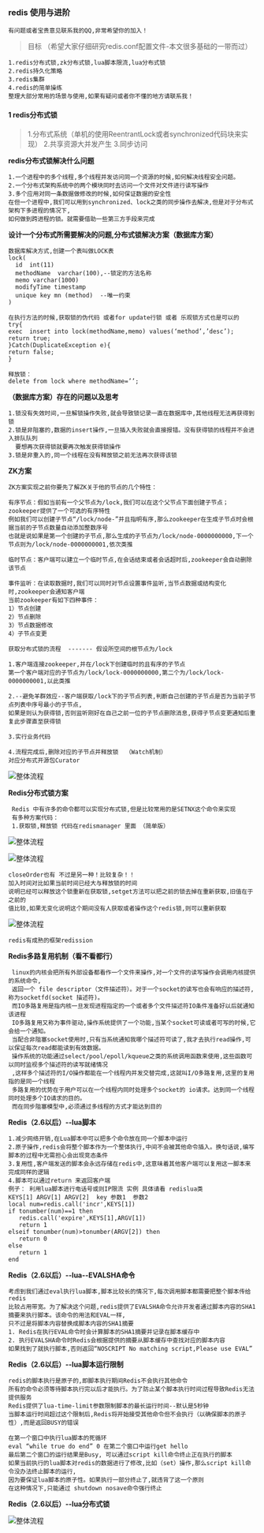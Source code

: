 ### redis 使用与进阶 

    有问题或者宝贵意见联系我的QQ,非常希望你的加入！
    
>目标 （希望大家仔细研究redis.conf配置文件-本文很多基础的一带而过）

    1.redis分布式锁,zk分布式锁,lua脚本限流,lua分布式锁
    2.redis持久化策略
    3.redis集群
    4.redis的简单操练
    整理大部分常用的场景与使用,如果有疑问或者你不懂的地方请联系我！
    
#### 1 redis分布式锁

>1.分布式系统（单机的使用ReentrantLock或者synchronized代码块来实现）
>2.共享资源大并发产生
>3.同步访问

 **redis分布式锁解决什么问题**
 
    1.一个进程中的多个线程,多个线程并发访问同一个资源的时候,如何解决线程安全问题。
    2.一个分布式架构系统中的两个模块同时去访问一个文件对文件进行读写操作
    3.多个应用对同一条数据做修改的时候,如何保证数据的安全性
    在但一个进程中,我们可以用到synchronized、lock之类的同步操作去解决,但是对于分布式架构下多进程的情况下,
    如何做到跨进程的锁。就需要借助一些第三方手段来完成

 **设计一个分布式所需要解决的问题,分布式锁解决方案（数据库方案）**
 
    数据库解决方式,创建一个表叫做LOCK表
    lock(
      id  int(11)
      methodName  varchar(100),--锁定的方法名称
      memo varchar(1000) 
      modifyTime timestamp
      unique key mn (method)  --唯一约束
    )

    在执行方法的时候,获取锁的伪代码 或者for update行锁 或者 乐观锁方式也是可以的
    try{
    exec  insert into lock(methodName,memo) values(‘method’,’desc’);
    return true;
    }Catch(DuplicateException e){
    return false;
    }
    
    释放锁：
    delete from lock where methodName=’’; 
  
  **（数据库方案）存在的问题以及思考**
  
    1.锁没有失效时间,一旦解锁操作失败,就会导致锁记录一直在数据库中,其他线程无法再获得到锁
    2.锁是非阻塞的,数据的insert操作,一旦插入失败就会直接报错。没有获得锁的线程并不会进入排队队列
      要想再次获得锁就要再次触发获得锁操作
    3.锁是非重入的,同一个线程在没有释放锁之前无法再次获得该锁
    
  **ZK方案**
  
    ZK方案实现之前你要先了解ZK关于他的节点的几个特性：
    
    有序节点：假如当前有一个父节点为/lock,我们可以在这个父节点下面创建子节点；zookeeper提供了一个可选的有序特性
    例如我们可以创建子节点“/lock/node-”并且指明有序,那么zookeeper在生成子节点时会根据当前的子节点数量自动添加整数序号
    也就是说如果是第一个创建的子节点,那么生成的子节点为/lock/node-0000000000,下一个节点则为/lock/node-0000000001,依次类推
    
    临时节点：客户端可以建立一个临时节点,在会话结束或者会话超时后,zookeeper会自动删除该节点
    
    事件监听：在读取数据时,我们可以同时对节点设置事件监听,当节点数据或结构变化时,zookeeper会通知客户端
    当前zookeeper有如下四种事件：
    1）节点创建
    2）节点删除
    3）节点数据修改
    4）子节点变更
 
    获取分布式锁的流程  ------- 假设所空间的根节点为/lock
    
    1.客户端连接zookeeper,并在/lock下创建临时的且有序的子节点
    第一个客户端对应的子节点为/lock/lock-0000000000,第二个为/lock/lock-0000000001,以此类推

    2.--避免羊群效应--客户端获取/lock下的子节点列表,判断自己创建的子节点是否为当前子节点列表中序号最小的子节点,
    如果是则认为获得锁,否则监听刚好在自己之前一位的子节点删除消息,获得子节点变更通知后重复此步骤直至获得锁
    
    3.实行业务代码
    
    4.流程完成后,删除对应的子节点并释放锁  （Watch机制）
    对应分布式开源包Curator
    
   ![整体流程](https://raw.githubusercontent.com/qiurunze123/imageall/master/zk.png)
   
   **Redis分布式锁方案**
   
     Redis 中有许多的命令都可以实现分布式锁,但是比较常用的是SETNX这个命令来实现
     有多种方案代码：
     1.获取锁,释放锁 代码在redismanager 里面 （简单版）
   ![整体流程](https://raw.githubusercontent.com/qiurunze123/imageall/master/redislock1.png)
   
   ![整体流程](https://raw.githubusercontent.com/qiurunze123/imageall/master/redislock2.png)
   
    closeOrder也有 不过是另一种！比较复杂！！
    加入时间对比如果当前时间已经大与释放锁的时间
    说明已经可以释放这个锁重新在获取锁,setget方法可以把之前的锁去掉在重新获取,旧值在于之前的
    值比较,如果无变化说明这个期间没有人获取或者操作这个redis锁,则可以重新获取
   ![整体流程](https://raw.githubusercontent.com/qiurunze123/imageall/master/redislock3.png)

    redis有成熟的框架redission
   
   **Redis多路复用机制（看不看都行）**
   
     linux的内核会把所有外部设备都看作一个文件来操作,对一个文件的读写操作会调用内核提供的系统命令,
     返回一个 file descriptor（文件描述符）。对于一个socket的读写也会有响应的描述符,称为socketfd(socket 描述符)。
     而IO多路复用是指内核一旦发现进程指定的一个或者多个文件描述符IO条件准备好以后就通知该进程
     IO多路复用又称为事件驱动,操作系统提供了一个功能,当某个socket可读或者可写的时候,它会给一个通知。
     当配合非阻塞socket使用时,只有当系统通知我哪个描述符可读了,我才去执行read操作,可以保证每次read都能读到有效数据。
     操作系统的功能通过select/pool/epoll/kqueue之类的系统调用函数来使用,这些函数可以同时监视多个描述符的读写就绪情况
     ,这样多个描述符的I/O操作都能在一个线程内并发交替完成,这就叫I/O多路复用,这里的复用指的是同一个线程
     多路复用的优势在于用户可以在一个线程内同时处理多个socket的 io请求。达到同一个线程同时处理多个IO请求的目的。
     而在同步阻塞模型中,必须通过多线程的方式才能达到目的

   **Redis（2.6以后）--lua脚本**
   
    1.减少网络开销,在Lua脚本中可以把多个命令放在同一个脚本中运行
    2.原子操作,redis会将整个脚本作为一个整体执行,中间不会被其他命令插入。换句话说,编写脚本的过程中无需担心会出现竞态条件
    3.复用性,客户端发送的脚本会永远存储在redis中,这意味着其他客户端可以复用这一脚本来完成同样的逻辑 
    4.脚本可以通过return 来返回客户端  
    例子： 利用lua脚本进行电话号或则IP限流 实例 具体请看 redislua类
    KEYS[1] ARGV[1] ARGV[2]  key 参数1  参数2 
    local num=redis.call('incr',KEYS[1])
    if tonumber(num)==1 then
       redis.call('expire',KEYS[1],ARGV[1])
       return 1
    elseif tonumber(num)>tonumber(ARGV[2]) then
       return 0
    else
       return 1
    end
    
    
    
   **Redis（2.6以后）--lua--EVALSHA命令**

    考虑到我们通过eval执行lua脚本,脚本比较长的情况下,每次调用脚本都需要把整个脚本传给redis
    比较占用带宽。为了解决这个问题,redis提供了EVALSHA命令允许开发者通过脚本内容的SHA1摘要来执行脚本。该命令的用法和EVAL一样,
    只不过是将脚本内容替换成脚本内容的SHA1摘要
    1. Redis在执行EVAL命令时会计算脚本的SHA1摘要并记录在脚本缓存中
    2. 执行EVALSHA命令时Redis会根据提供的摘要从脚本缓存中查找对应的脚本内容
    如果找到了就执行脚本,否则返回“NOSCRIPT No matching script,Please use EVAL”
    
   **Redis（2.6以后）--lua脚本运行限制**
   
    redis的脚本执行是原子的,即脚本执行期间Redis不会执行其他命令
    所有的命令必须等待脚本执行完以后才能执行。为了防止某个脚本执行时间过程导致Redis无法提供服务
    Redis提供了lua-time-limit参数限制脚本的最长运行时间--默认是5秒钟
    当脚本运行时间超过这个限制后,Redis将开始接受其他命令但不会执行（以确保脚本的原子性）,而是返回BUSY的错误
    
    在第一个窗口中执行lua脚本的死循环
    eval “while true do end” 0 在第二个窗口中运行get hello    
    最后第二个窗口的运行结果是Busy, 可以通过script kill命令终止正在执行的脚本
    如果当前执行的lua脚本对redis的数据进行了修改,比如（set）操作,那么script kill命令没办法终止脚本的运行,
    因为要保证lua脚本的原子性。如果执行一部分终止了,就违背了这一个原则
    在这种情况下,只能通过 shutdown nosave命令强行终止
       
   **Redis（2.6以后）--lua分布式锁**
    
   ![整体流程](https://raw.githubusercontent.com/qiurunze123/imageall/master/lualock.png)
